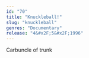 ```yaml
---
id: "70"
title: "Knuckleball!"
slug: "knuckleball"
genres: "Documentary"
release: "4&#x2F;5&#x2F;1996"
---
```


Carbuncle of trunk

